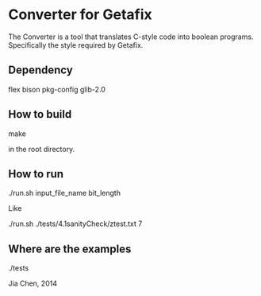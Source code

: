 <h1>Converter for Getafix</h1>
The Converter is a tool that translates C-style code into boolean programs. Specifically the style required by Getafix.

<h2>Dependency</h2>
flex
bison
pkg-config
glib-2.0

<h2>How to build</h2>
make

in the root directory.

<h2>How to run</h2>
./run.sh input_file_name bit_length

Like

./run.sh ./tests/4.1sanityCheck/ztest.txt 7

<h2>Where are the examples</h2>
./tests

Jia Chen, 2014